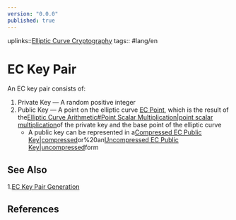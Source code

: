 ```yaml
---
version: "0.0.0"
published: true
---
```

uplinks::[Elliptic Curve Cryptography](./Elliptic%20Curv%20Cryptography.md)
tags:: #lang/en
# EC Key Pair
An EC key pair consists of:
1. Private Key — A random positive integer
2. Public Key — A point on the elliptic curve [EC Point](./EC%20Point.md), which is the result of the[Elliptic Curve Arithmetic#Point Scalar Multiplication|point scalar multiplication](./Elliptic%20Curve%20Arithmetic#Point%20Scalar%20Multiplication|point%20scalar%20multiplication.md)of the private key and the base point of the elliptic curve
	- A public key can be represented in a[Compressed EC Public Key|compressed](./Compressed%20EC%20Public%20Key|compressed.md)or%20an[Uncompressed EC Public Key|uncompressed](./Uncompressed%20EC%20Public%20Key|uncompressed.md)form


## See Also
1.[EC Key Pair Generation](./EC%20Key%20Pair%20Generation.md)
## References
